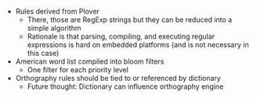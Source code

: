 - Rules derived from Plover
    - There, those are RegExp strings but they can be reduced into a simple algorithm
    - Rationale is that parsing, compiling, and executing regular expressions is hard on embedded platforms (and is not necessary in this case)
- American word list compiled into bloom filters
    - One filter for each priority level
- Orthography rules should be tied to or referenced by dictionary
    - Future thought: Dictionary can influence orthography engine
